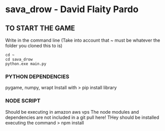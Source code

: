 # sava_drow - David Flaity Pardo

## TO START THE GAME
Write in the command line (Take into account that ~ must be whatever the folder you cloned this to is)
```
cd ~
cd sava_drow
python.exe main.py
```
### PYTHON DEPENDENCIES
pygame, numpy, wrapt
Install with > pip install library

### NODE SCRIPT
Should be executing in amazon aws vps
The node modules and dependencies are not included in a git pull here! THey should be installed executing the command > npm install

